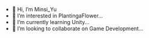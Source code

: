- 👋 Hi, I’m Minsi_Yu
- 👀 I’m interested in PlantingaFlower...
- 🌱 I’m currently learning Unity...
- 💞️ I’m looking to collaborate on Game Development...
